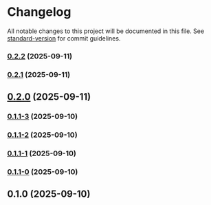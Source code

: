 # Changelog

All notable changes to this project will be documented in this file. See [standard-version](https://github.com/conventional-changelog/standard-version) for commit guidelines.

### [0.2.2](https://github.com/ucsc/ucsc-communications-functionality/compare/v0.2.1...v0.2.2) (2025-09-11)

### [0.2.1](https://github.com/ucsc/ucsc-communications-functionality/compare/v0.2.0...v0.2.1) (2025-09-11)

## [0.2.0](https://github.com/ucsc/ucsc-communications-functionality/compare/v0.1.1-3...v0.2.0) (2025-09-11)

### [0.1.1-3](https://github.com/ucsc/ucsc-communications-functionality/compare/v0.1.1-2...v0.1.1-3) (2025-09-10)

### [0.1.1-2](https://github.com/ucsc/ucsc-communications-functionality/compare/v0.1.1-1...v0.1.1-2) (2025-09-10)

### [0.1.1-1](https://github.com/ucsc/ucsc-communications-functionality/compare/v0.1.1-0...v0.1.1-1) (2025-09-10)

### [0.1.1-0](https://github.com/ucsc/ucsc-communications-functionality/compare/v0.1.0...v0.1.1-0) (2025-09-10)

## 0.1.0 (2025-09-10)
